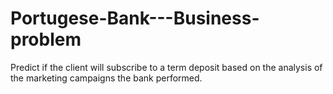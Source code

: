 # Portugese-Bank---Business-problem
Predict if the client will subscribe to a term deposit based on the analysis of the marketing campaigns the bank performed.
